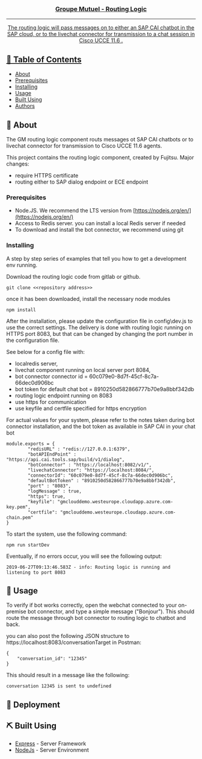 <p align="center">
  <a href="" rel="noopener">
 </p>

<h3 align="center">Groupe Mutuel - Routing Logic</h3>

<div align="center">
 
</div>

---

<p align="center"> The routing logic will pass messages on to either an SAP CAI chatbot in the SAP cloud, or to the livechat connector for transmission to a chat session in Cisco UCCE 11.6 .
</p>

## 📝 Table of Contents
- [About](#about)
- [Prerequisites](#Prerequisites)
- [Installing](#Installing)
- [Usage](#usage)
- [Built Using](#built_using)
- [Authors](#authors)

## 🧐 About <a name = "about"></a>
The GM routing logic component routs messages ot SAP CAI chatbots or to livechat connector for transmission to Cisco UCCE 11.6 agents. 

This project contains the routing logic component, created by Fujitsu. Major changes:

- require HTTPS certificate
- routing either to SAP dialog endpoint or ECE endpoint 

### Prerequisites
- Node.JS. We recommend the LTS version from [https://nodejs.org/en/](https://nodejs.org/en/)
- Access to Redis server. you can install a local Redis server if needed
- To download and install the bot connector, we recommend using git

### Installing
A step by step series of examples that tell you how to get a development env running.

Download the routing logic code from gitlab or github. 

```
git clone <<repository address>>
```

once it has been downloaded, install the necessary node modules

```
npm install
```
After the installation, please update the configuration file in config\dev.js to use the correct settings. The delivery is done with routing logic running on HTTPS port 8083, but that can be changed by changing the port number in the configuration file. 

See below for a config file with: 
- localredis server, 
- livechat component running on local server port 8084, 
- bot connector connector id = 60c079e0-8d7f-45cf-8c7a-66dec0d906bc
- bot token for default chat bot = 8910250d582866777b70e9a8bbf342db
- routing logic endpoint running on 8083
- use https for communication
- use keyfile and certfile specified for https encryption

For actual values for your system, please refer to the notes taken during bot connector installation, and the bot token as available in SAP CAI in your chat bot
```
module.exports = {
        "redisURL" : "redis://127.0.0.1:6379",
        "botAPIEndPoint" : "https://api.cai.tools.sap/build/v1/dialog",
        "botConnector" : "https://localhost:8082/v1/",
        "livechatConnector": "https://localhost:8084/",
        "connectorId": "60c079e0-8d7f-45cf-8c7a-66dec0d906bc",
        "defaultBotToken" : "8910250d582866777b70e9a8bbf342db",
        "port" : "8083",
        "logMessage" : true,
        "https": true,
        "keyfile": "gmclouddemo.westeurope.cloudapp.azure.com-key.pem",
        "certfile": "gmclouddemo.westeurope.cloudapp.azure.com-chain.pem"
}
```
To start the system, use the following command:

```
npm run startDev
```
Eventually, if no errors occur, you will see the following output:
```
2019-06-27T09:13:46.583Z - info: Routing logic is running and listening to port 8083
```
## 🎈 Usage <a name="usage"></a>
To verify if bot works correctly, open the webchat connected to your on-premise bot connector, and type a simple message ("Bonjour"). This should route the message through bot connector to routing logic to chatbot and back. 

you can also post the following JSON structure to https://localhost:8083/conversationTarget in Postman:
```
{
    "conversation_id": "12345" 
}
```
This should result in a message like the following:
```
conversation 12345 is sent to undefined
```
## 🚀 Deployment <a name = "deployment"></a>


## ⛏️ Built Using <a name = "built_using"></a>
- [Express](https://expressjs.com/) - Server Framework
- [NodeJs](https://nodejs.org/en/) - Server Environment




